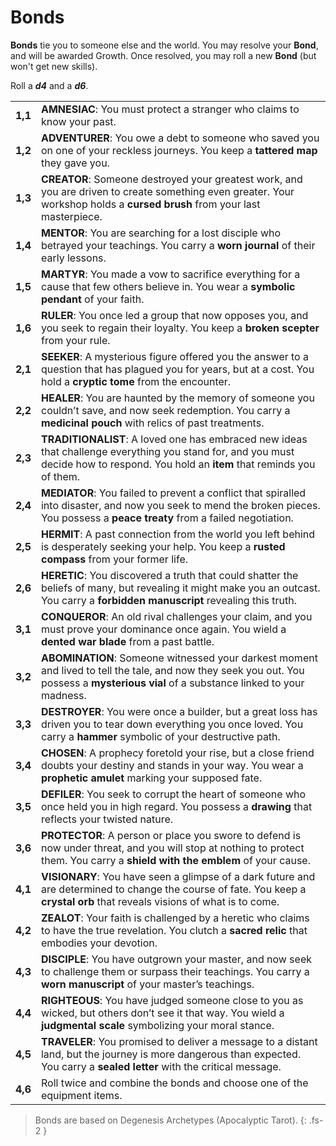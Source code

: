 # Bonds

**Bonds** tie you to someone else and the world.
You may resolve your **Bond**, and will be awarded Growth.
Once resolved, you may roll a new **Bond** (but won't get new skills).

Roll a ***d4*** and a ***d6***.

|         |                                                                                                                                                                                        |
| ------- | -------------------------------------------------------------------------------------------------------------------------------------------------------------------------------------- |
| **1,1** | **AMNESIAC**: You must protect a stranger who claims to know your past.                                                                                                                |
| **1,2** | **ADVENTURER**: You owe a debt to someone who saved you on one of your reckless journeys. You keep a **tattered map** they gave you.                                                   |
| **1,3** | **CREATOR**: Someone destroyed your greatest work, and you are driven to create something even greater. Your workshop holds a **cursed brush** from your last masterpiece.             |
| **1,4** | **MENTOR**: You are searching for a lost disciple who betrayed your teachings. You carry a **worn journal** of their early lessons.                                                    |
| **1,5** | **MARTYR**: You made a vow to sacrifice everything for a cause that few others believe in. You wear a **symbolic pendant** of your faith.                                              |
| **1,6** | **RULER**: You once led a group that now opposes you, and you seek to regain their loyalty. You keep a **broken scepter** from your rule.                                              |
| **2,1** | **SEEKER**: A mysterious figure offered you the answer to a question that has plagued you for years, but at a cost. You hold a **cryptic tome** from the encounter.                    |
| **2,2** | **HEALER**: You are haunted by the memory of someone you couldn’t save, and now seek redemption. You carry a **medicinal pouch** with relics of past treatments.                       |
| **2,3** | **TRADITIONALIST**: A loved one has embraced new ideas that challenge everything you stand for, and you must decide how to respond. You hold an **item** that reminds you of them.     |
| **2,4** | **MEDIATOR**: You failed to prevent a conflict that spiralled into disaster, and now you seek to mend the broken pieces. You possess a **peace treaty** from a failed negotiation.     |
| **2,5** | **HERMIT**: A past connection from the world you left behind is desperately seeking your help. You keep a **rusted compass** from your former life.                                    |
| **2,6** | **HERETIC**: You discovered a truth that could shatter the beliefs of many, but revealing it might make you an outcast. You carry a **forbidden manuscript** revealing this truth.     |
| **3,1** | **CONQUEROR**: An old rival challenges your claim, and you must prove your dominance once again. You wield a **dented war blade** from a past battle.                                  |
| **3,2** | **ABOMINATION**: Someone witnessed your darkest moment and lived to tell the tale, and now they seek you out. You possess a **mysterious vial** of a substance linked to your madness. |
| **3,3** | **DESTROYER**: You were once a builder, but a great loss has driven you to tear down everything you once loved. You carry a **hammer** symbolic of your destructive path.              |
| **3,4** | **CHOSEN**: A prophecy foretold your rise, but a close friend doubts your destiny and stands in your way. You wear a **prophetic amulet** marking your supposed fate.                  |
| **3,5** | **DEFILER**: You seek to corrupt the heart of someone who once held you in high regard. You possess a **drawing** that reflects your twisted nature.                                   |
| **3,6** | **PROTECTOR**: A person or place you swore to defend is now under threat, and you will stop at nothing to protect them. You carry a **shield with the emblem** of your cause.          |
| **4,1** | **VISIONARY**: You have seen a glimpse of a dark future and are determined to change the course of fate. You keep a **crystal orb** that reveals visions of what is to come.           |
| **4,2** | **ZEALOT**: Your faith is challenged by a heretic who claims to have the true revelation. You clutch a **sacred relic** that embodies your devotion.                                   |
| **4,3** | **DISCIPLE**: You have outgrown your master, and now seek to challenge them or surpass their teachings. You carry a **worn manuscript** of your master’s teachings.                    |
| **4,4** | **RIGHTEOUS**: You have judged someone close to you as wicked, but others don’t see it that way. You wield a **judgmental scale** symbolizing your moral stance.                       |
| **4,5** | **TRAVELER**: You promised to deliver a message to a distant land, but the journey is more dangerous than expected. You carry a **sealed letter** with the critical message.           |
| **4,6** | Roll twice and combine the bonds and choose one of the equipment items.                                                                                                                |

> Bonds are based on Degenesis Archetypes (Apocalyptic Tarot).
{: .fs-2 }
